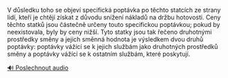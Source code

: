 
V důsledku toho se objeví specifická poptávka po těchto statcích ze strany lidí, kteří je chtějí získat z důvodu snížení nákladů na držbu hotovosti. Ceny těchto statků jsou částečně určeny touto specifickou poptávkou; pokud by neexistovala, byly by ceny nižší. Tyto statky jsou tak řečeno druhotnými prostředky směny a jejich směnná hodnota je výsledkem dvou druhů poptávky: poptávky vážící se k jejich službám jako druhotných prostředků směny a poptávky vážící se k ostatním službám, které poskytují.

[🔊 Poslechnout audio](/data/7-paragraphs/audio/chapter_85/para_008-V-dsledku-toho-se-objev-specifick-poptvka-po-t.mp3)
